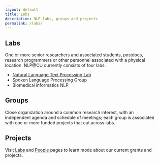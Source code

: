 ```yaml
---
layout: default
title: Labs
description: NLP labs, groups and projects
permalink: /labs/
---
```

## Labs

One or more senior researchers and associated students, postdocs, research programmers or other personnel associated with a physical location. NLP@CU currently consists of four labs.

- [Natural Language Text Processing Lab](https://www.cs.columbia.edu/nlp/index_nltp.cgi)
- [Spoken Language Processing Group](https://www.cs.columbia.edu/speech/)
- Biomedical informatics NLP

## Groups
Close organization around a common research interest, with an independent agenda and schedule of meetings; each group is associated with one or more funded projects that cut across labs.

## Projects
Visit [Labs](labs/) and [People](people/) pages to learn mode about our current grants and projects.
